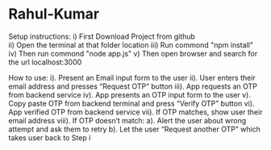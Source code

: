 # Rahul-Kumar
Setup instructions:
  i) First Download Project from github <br />
  ii) Open the terminal at that folder location
  iii) Run commond "npm install"
  iv) Then run commond "node app.js"
  v) Then open browser and search for the url localhost:3000
  
How to use:
    i). Present an Email input form to the user
    ii). User enters their email address and presses “Request OTP” button
    iii). App requests an OTP from backend service
    iv). App presents an OTP input form to the user
    v). Copy paste OTP from backend terminal and press “Verify OTP” button
    vi). App verified OTP from backend service
    vii). If OTP matches, show user their email address
    viii). If OTP doesn’t match:
      a). Alert the user about wrong attempt and ask them to retry
      b). Let the user “Request another OTP” which takes user back to Step i
